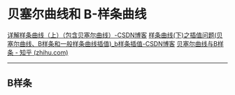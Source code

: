 # 贝塞尔曲线和 B-样条曲线
[详解样条曲线（上）（包含贝塞尔曲线）-CSDN博客](https://blog.csdn.net/deepsprings/article/details/107828889)
[样条曲线(下)之插值问题(贝塞尔曲线、B样条和一般样条曲线插值)_b样条插值-CSDN博客](https://blog.csdn.net/deepsprings/article/details/107881698)
[贝塞尔曲线与B样条 - 知乎 (zhihu.com)](https://zhuanlan.zhihu.com/p/369753167)

---
## B样条
